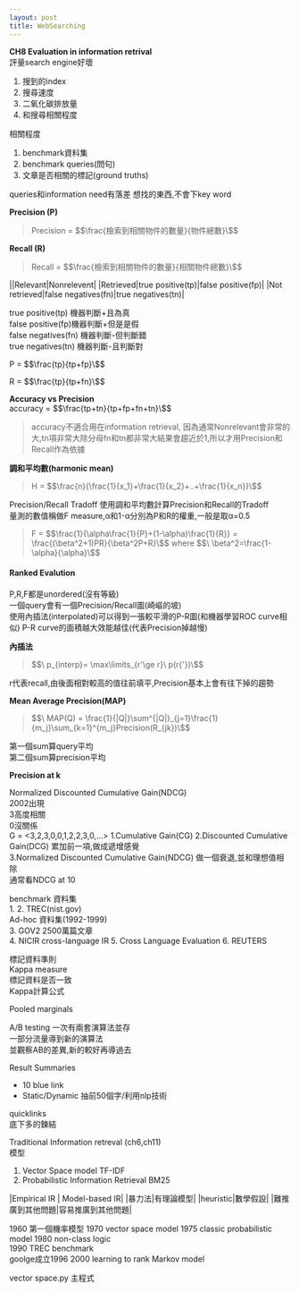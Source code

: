 ```yaml
---
layout: post
title: WebSearching 
---
```

__CH8 Evaluation in information retrival__    
評量search engine好壞
1. 搜到的index
2. 搜尋速度
3. 二氧化碳排放量
4. 和搜尋相關程度

相關程度
1. benchmark資料集
2. benchmark queries(問句)
3. 文章是否相關的標記(ground truths)

queries和information need有落差
想找的東西,不會下key word


__Precision (P)__    
>  Precision = $$\frac{檢索到相關物件的數量}{物件總數}\$$  

__Recall (R)__  
>  Recall = $$\frac{檢索到相關物件的數量}{相關物件總數}\$$  

||Relevant|Nonrelevent|
|Retrieved|true positive(tp)|false positive(fp)|
|Not retrieved|false negatives(fn)|true negatives(tn)|

true positive(tp) 機器判斷+且為真  
false positive(fp)機器判斷+但是是假  
false negatives(fn) 機器判斷-但判斷錯  
true negatives(tn)  機器判斷-且判斷對  

P = $$\frac{tp}{tp+fp}\$$  

R = $$\frac{tp}{tp+fn}\$$  

__Accuracy vs Precision__   
accuracy = $$\frac{tp+tn}{tp+fp+fn+tn}\$$  
> accuracy不適合用在information retrieval,
因為通常Nonrelevant會非常的大,tn項非常大除分母fn和tn都非常大結果會趨近於1,所以才用Precision和Recall作為依據

__調和平均數(harmonic mean)__    
> H = $$\frac{n}{\frac{1}{x_1}+\frac{1}{x_2}+..+\frac{1}{x_n}}\$$ 

Precision/Recall Tradoff
使用調和平均數計算Precision和Recall的Tradoff  
量測的數值稱做F measure,&alpha;和1-&alpha;分別為P和R的權重,一般是取&alpha;=0.5 
> F = $$\frac{1}{\alpha\frac{1}{P}+(1-\alpha)\frac{1}{R}} = \frac{(\beta^2+1)PR}{\beta^2P+R}\$$ where $$\ \beta^2=\frac{1-\alpha}{\alpha}\$$

#### Ranked Evalution
P,R,F都是unordered(沒有等級)  
一個query會有一個Precision/Recall圖(崎嶇的坡)    
使用內插法(interpolated)可以得到一張較平滑的P-R圖(和機器學習ROC curve相似)
P-R curve的面積越大效能越佳(代表Precision掉越慢)    

__內插法__  
> $$\ p_{interp}= \max\limits_{r'\ge r}\ p(r{'})\$$

r代表recall,由後面相對較高的值往前填平,Precision基本上會有往下掉的趨勢    

__Mean Average Precision(MAP)__  
> $$\ MAP(Q) = \frac{1}{|Q|}\sum^{|Q|}_{j=1}\frac{1}{m_j}\sum_{k=1}^{m_j}Precision(R_{jk})\$$

第一個sum算query平均  
第二個sum算precision平均  

__Precision at k__  

Normalized Discounted Cumulative Gain(NDCG)  
2002出現  
3高度相關  
0沒關係  
G = <3,2,3,0,0,1,2,2,3,0,...>
1.Cumulative Gain(CG)
2.Discounted Cumulative Gain(DCG)
累加前一項,做成遞增感覺  
3.Normalized Discounted Cumulative Gain(NDCG)
做一個衰退,並和理想值相除  
通常看NDCG at 10

benchmark 資料集  
1.
2. TREC(nist.gov)  
	Ad-hoc 資料集(1992-1999)  
3. GOV2
	2500萬篇文章  
4. NICIR
	cross-language IR
5. Cross Language Evaluation
6. REUTERS

標記資料準則  
Kappa measure   
標記資料是否一致  
Kappa計算公式  

Pooled marginals

A/B testing
一次有兩套演算法並存  
一部分流量導到新的演算法  
並觀察AB的差異,新的較好再導過去

Result Summaries
* 10 blue link
* Static/Dynamic
抽前50個字/利用nlp技術  

quicklinks  
底下多的鍊結  

Traditional Information retreval (ch6,ch11)  
模型
1. Vector Space model
	TF-IDF
2. Probabilistic Information Retrieval
	BM25

|Empirical IR | Model-based IR|
|暴力法|有理論模型| 
|heuristic|數學假設|
|難推廣到其他問題|容易推廣到其他問題| 

1960 第一個機率模型
1970 
vector space model 1975
classic probabilistic model
1980
non-class logic  
1990
TREC benchmark  
goolge成立1996
2000
learning to rank
Markov model


vector space.py 主程式











